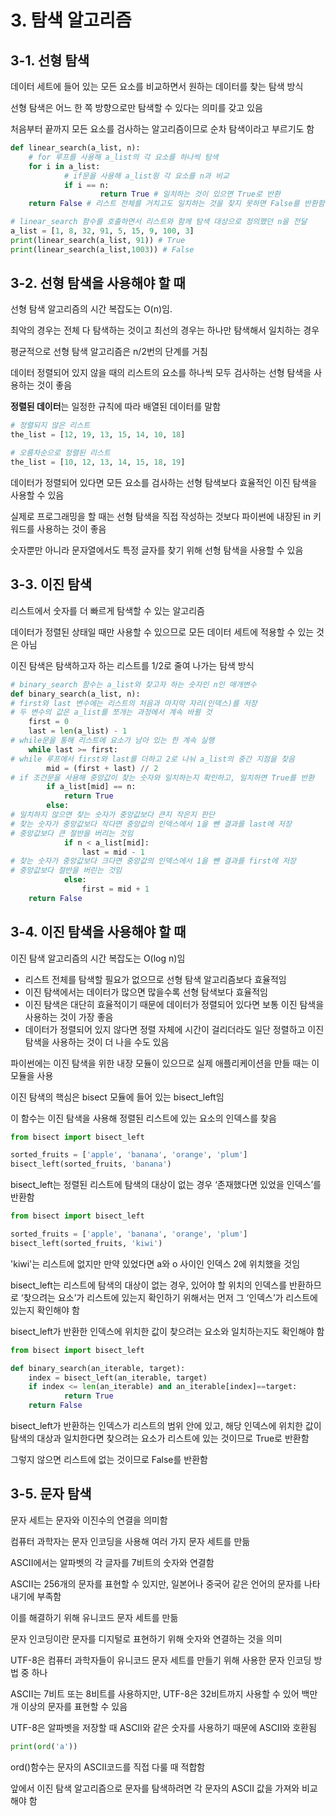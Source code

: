 # 3. 탐색 알고리즘

## 3-1. 선형 탐색

데이터 세트에 들어 있는 모든 요소를 비교하면서 원하는 데이터를 찾는 탐색 방식

선형 탐색은 어느 한 쪽 방향으로만 탐색할 수 있다는 의미를 갖고 있음

처음부터 끝까지 모든 요소를 검사하는 알고리즘이므로 순차 탐색이라고 부르기도 함

```python
def linear_search(a_list, n):
	# for 루프를 사용해 a_list의 각 요소를 하나씩 탐색
	for i in a_list:
			# if문을 사용해 a_list읭 각 요소를 n과 비교
			if i == n:
					return True # 일치하는 것이 있으면 True로 반환
	return False # 리스트 전체를 거치고도 일치하는 것을 찾지 못하면 False를 반환함

# linear_search 함수를 호출하면서 리스트와 함께 탐색 대상으로 정의했던 n을 전달
a_list = [1, 8, 32, 91, 5, 15, 9, 100, 3]
print(linear_search(a_list, 91)) # True
print(linear_search(a_list,1003)) # False
```

## 3-2. 선형 탐색을 사용해야 할 때

선형 탐색 알고리즘의 시간 복잡도는 O(n)임. 

최악의 경우는 전체 다 탐색하는 것이고 최선의 경우는 하나만 탐색해서 일치하는 경우

평균적으로 선형 탐색 알고리즘은 n/2번의 단계를 거침

데이터 정렬되어 있지 않을 때의 리스트의 요소를 하나씩 모두 검사하는 선형 탐색을 사용하는 것이 좋음

**정렬된 데이터**는 일정한 규칙에 따라 배열된 데이터를 말함

```python
# 정렬되지 않은 리스트
the_list = [12, 19, 13, 15, 14, 10, 18]

# 오름차순으로 정렬된 리스트
the_list = [10, 12, 13, 14, 15, 18, 19]
```

데이터가 정렬되어 있다면 모든 요소를 검사하는 선형 탐색보다 효율적인 이진 탐색을 사용할 수 있음

실제로 프로그래밍을 할 때는 선형 탐색을 직접 작성하는 것보다 파이썬에 내장된 in 키워드를 사용하는 것이 좋음

숫자뿐만 아니라 문자열에서도 특정 글자를 찾기 위해 선형 탐색을 사용할 수 있음

## 3-3. 이진 탐색

리스트에서 숫자를 더 빠르게 탐색할 수 있는 알고리즘

데이터가 정렬된 상태일 때만 사용할 수 있으므로 모든 데이터 세트에 적용할 수 있는 것은 아님

이진 탐색은 탐색하고자 하는 리스트를 1/2로 줄여 나가는 탐색 방식 

```python
# binary_search 함수는 a_list와 찾고자 하는 숫자인 n인 매개변수
def binary_search(a_list, n):
# first와 last 변수에는 리스트의 처음과 마지막 자리(인덱스)를 저장
# 두 변수의 값은 a_list를 쪼개는 과정에서 계속 바뀔 것
	first = 0
	last = len(a_list) - 1
# while문을 통해 리스트에 요소가 남아 있는 한 계속 실행
	while last >= first:
# while 루프에서 first와 last를 더하고 2로 나눠 a_list의 중간 지점을 찾음
		mid = (first + last) // 2
# if 조건문을 사용해 중앙값이 찾는 숫자와 일치하는지 확인하고, 일치하면 True를 반환
		if a_list[mid] == n:
			return True
		else:
# 일치하지 않으면 찾는 숫자가 중앙값보다 큰지 작은지 판단
# 찾는 숫자가 중앙값보다 작다면 중앙값의 인덱스에서 1을 뺀 결과를 last에 저장
# 중앙값보다 큰 절반을 버리는 것임
			if n < a_list[mid]:
				last = mid - 1
# 찾는 숫자가 중앙값보다 크다면 중앙값의 인덱스에서 1을 뺀 결과를 first에 저장
# 중앙값보다 절반을 버린는 것임
			else:
				first = mid + 1
	return False
```

## 3-4. 이진 탐색을 사용해야 할 때

이진 탐색 알고리즘의 시간 복잡도는 O(log n)임

- 리스트 전체를 탐색할 필요가 없으므로 선형 탐색 알고리즘보다 효율적임
- 이진 탐색에서는 데이터가 많으면 많을수록 선형 탐색보다 효율적임
- 이진 탐색은 대단히 효율적이기 때문에 데이터가 정렬되어 있다면 보통 이진 탐색을 사용하는 것이 가장 좋음
- 데이터가 정렬되어 있지 않다면 정렬 자체에 시간이 걸리더라도 일단 정렬하고 이진 탐색을 사용하는 것이 더 나을 수도 있음

파이썬에는 이진 탐색을 위한 내장 모듈이 있으므로 실제 애플리케이션을 만들 때는 이 모듈을 사용

이진 탐색의 핵심은 bisect 모듈에 들어 있는 bisect_left임

이 함수는 이진 탐색을 사용해 정렬된 리스트에 있는 요소의 인덱스를 찾음

```python
from bisect import bisect_left

sorted_fruits = ['apple', 'banana', 'orange', 'plum']
bisect_left(sorted_fruits, 'banana')
```

bisect_left는 정렬된 리스트에 탐색의 대상이 없는 경우 ‘존재했다면 있었을 인덱스’를 반환함

```python
from bisect import bisect_left

sorted_fruits = ['apple', 'banana', 'orange', 'plum']
bisect_left(sorted_fruits, 'kiwi')
```

'kiwi'는 리스트에 없지만 만약 있었다면 a와 o 사이인 인덱스 2에 위치했을 것임

bisect_left는 리스트에 탐색의 대상이 없는 경우, 있어야 할 위치의 인덱스를 반환하므로 ‘찾으려는 요소’가 리스트에 있는지 확인하기 위해서는 먼저 그 ‘인덱스’가 리스트에 있는지 확인해야 함

bisect_left가 반환한 인덱스에 위치한 값이 찾으려는 요소와 일치하는지도 확인해야 함

```python
from bisect import bisect_left

def binary_search(an_iterable, target):
	index = bisect_left(an_iterable, target)
	if index <= len(an_iterable) and an_iterable[index]==target:
			return True
	return False
```

bisect_left가 반환하는 인덱스가 리스트의 범위 안에 있고, 해당 인덱스에 위치한 값이 탐색의 대상과 일치한다면 찾으려는 요소가 리스트에 있는 것이므로 True로 반환함

그렇지 않으면 리스트에 없는 것이므로 False를 반환함

## 3-5. 문자 탐색

문자 세트는 문자와 이진수의 연결을 의미함

컴퓨터 과학자는 문자 인코딩을 사용해 여러 가지 문자 세트를 만듦

ASCII에서는 알파벳의 각 글자를 7비트의 숫자와 연결함

ASCII는 256개의 문자를 표현할 수 있지만, 일본어나 중국어 같은 언어의 문자를 나타내기에 부족함

이를 해결하기 위해 유니코드 문자 세트를 만듦

문자 인코딩이란 문자를 디지털로 표현하기 위해 숫자와 연결하는 것을 의미

UTF-8은 컴퓨터 과학자들이 유니코드 문자 세트를 만들기 위해 사용한 문자 인코딩 방법 중 하나

ASCII는 7비트 또는 8비트를 사용하지만, UTF-8은 32비트까지 사용할 수 있어 백만 개 이상의 문자를 표현할 수 있음

UTF-8은 알파벳을 저장할 때 ASCII와 같은 숫자를 사용하기 때문에 ASCII와 호환됨

```python
print(ord('a'))
```

ord()함수는 문자의 ASCII코드를 직접 다룰 때 적합함

앞에서 이진 탐색 알고리즘으로 문자를 탐색하려면 각 문자의 ASCII 값을 가져와 비교해야 함